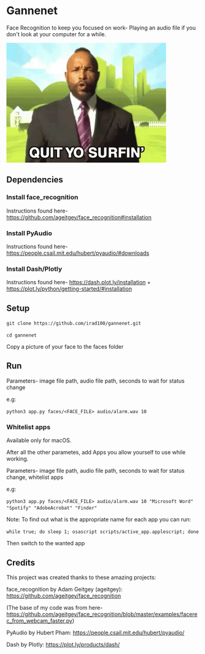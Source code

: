 # Gannenet

Face Recognition to keep you focused on work- Playing an audio file if you don't look at your computer for a while.

![gif](images/get-back-to-work.gif)

## Dependencies

### Install face_recognition

Instructions found here- https://github.com/ageitgey/face_recognition#installation

### Install PyAudio

Instructions found here- https://people.csail.mit.edu/hubert/pyaudio/#downloads

### Install Dash/Plotly

Instructions found here- https://dash.plot.ly/installation + https://plot.ly/python/getting-started/#installation

## Setup

`git clone https://github.com/irad100/gannenet.git`

`cd gannenet`

Copy a picture of your face to the faces folder

## Run

Parameters- image file path, audio file path, seconds to wait for status change

e.g:

`python3 app.py faces/<FACE_FILE> audio/alarm.wav 10`

### Whitelist apps

Available only for macOS.

After all the other parametes, add Apps you allow yourself to use while working.

Parameters- image file path, audio file path, seconds to wait for status change, whitelist apps

e.g:

`python3 app.py faces/<FACE_FILE> audio/alarm.wav 10 "Microsoft Word" "Spotify" "AdobeAcrobat" "Finder"`

Note: To find out what is the appropriate name for each app you can run:

`while true; do sleep 1; osascript scripts/active_app.applescript; done`

Then switch to the wanted app

## Credits

This project was created thanks to these amazing projects:

face_recognition by Adam Geitgey (ageitgey): https://github.com/ageitgey/face_recognition

(The base of my code was from here- https://github.com/ageitgey/face_recognition/blob/master/examples/facerec_from_webcam_faster.py)

PyAudio by Hubert Pham: https://people.csail.mit.edu/hubert/pyaudio/

Dash by Plotly: https://plot.ly/products/dash/
